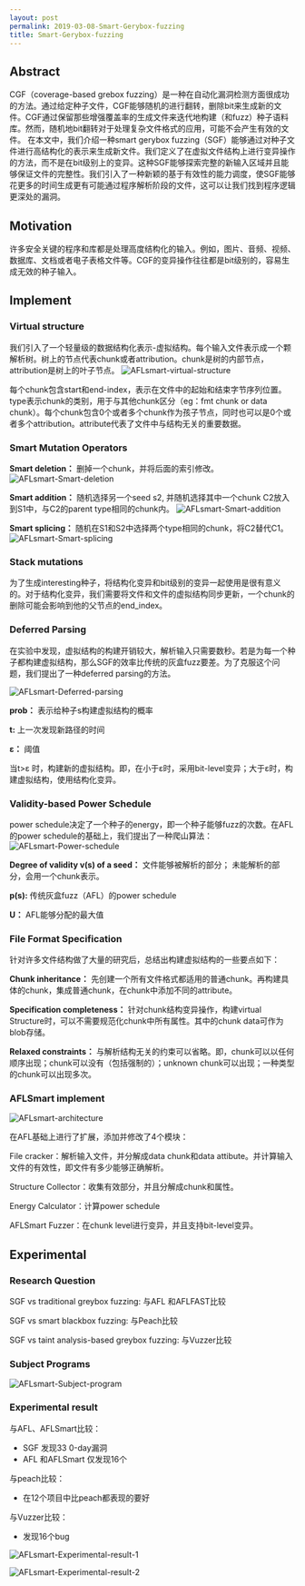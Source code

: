 ```yaml
---
layout: post
permalink: 2019-03-08-Smart-Gerybox-fuzzing
title: Smart-Gerybox-fuzzing
---
```


## Abstract
CGF（coverage-based grebox fuzzing）是一种在自动化漏洞检测方面很成功的方法。通过给定种子文件，CGF能够随机的进行翻转，删除bit来生成新的文件。CGF通过保留那些增强覆盖率的生成文件来迭代地构建（和fuzz）种子语料库。然而，随机地bit翻转对于处理复杂文件格式的应用，可能不会产生有效的文件。
在本文中，我们介绍一种smart gerybox fuzzing（SGF）能够通过对种子文件进行高结构化的表示来生成新文件。我们定义了在虚拟文件结构上进行变异操作的方法，而不是在bit级别上的变异。这种SGF能够探索完整的新输入区域并且能够保证文件的完整性。我们引入了一种新颖的基于有效性的能力调度，使SGF能够花更多的时间生成更有可能通过程序解析阶段的文件，这可以让我们找到程序逻辑更深处的漏洞。
## Motivation
许多安全关键的程序和库都是处理高度结构化的输入。例如，图片、音频、视频、数据库、文档或者电子表格文件等。CGF的变异操作往往都是bit级别的，容易生成无效的种子输入。
## Implement
### Virtual structure
我们引入了一个轻量级的数据结构化表示-虚拟结构。每个输入文件表示成一个颗解析树。树上的节点代表chunk或者attribution。chunk是树的内部节点，attribution是树上的叶子节点。
![AFLsmart-virtual-structure](../assets/AFLsmart-virtual-structure.png)

每个chunk包含start和end-index，表示在文件中的起始和结束字节序列位置。type表示chunk的类别，用于与其他chunk区分（eg：fmt chunk or data chunk）。每个chunk包含0个或者多个chunk作为孩子节点，同时也可以是0个或者多个attribution。attribute代表了文件中与结构无关的重要数据。
### Smart Mutation Operators
**Smart deletion：** 删掉一个chunk，并将后面的索引修改。
![AFLsmart-Smart-deletion](../assets/AFLsmart-Smart-deletion.png)

**Smart addition：** 随机选择另一个seed s2, 并随机选择其中一个chunk C2放入到S1中，与C2的parent type相同的chunk内。
![AFLsmart-Smart-addition](../assets/AFLsmart-Smart-addition.png)

**Smart splicing：** 随机在S1和S2中选择两个type相同的chunk，将C2替代C1。
![AFLsmart-Smart-splicing](../assets/AFLsmart-Smart-splicing.png)

### Stack mutations
为了生成interesting种子，将结构化变异和bit级别的变异一起使用是很有意义的。对于结构化变异，我们需要将文件和文件的虚拟结构同步更新，一个chunk的删除可能会影响到他的父节点的end_index。
### Deferred Parsing
在实验中发现，虚拟结构的构建开销较大，解析输入只需要数秒。若是为每一个种子都构建虚拟结构，那么SGF的效率比传统的灰盒fuzz要差。为了克服这个问题，我们提出了一种deferred parsing的方法。

![AFLsmart-Deferred-parsing](../assets/AFLsmart-Deferred-parsing.png)

**prob：** 表示给种子s构建虚拟结构的概率

**t:** 上一次发现新路径的时间

**ε：** 阈值

当t>ε 时，构建新的虚拟结构。即，在小于ε时，采用bit-level变异；大于ε时，构建虚拟结构，使用结构化变异。
### Validity-based Power Schedule
power schedule决定了一个种子的energy，即一个种子能够fuzz的次数。在AFL的power schedule的基础上，我们提出了一种爬山算法：
![AFLsmart-Power-schedule](../assets/AFLsmart-Power-schedule.png)

**Degree of validity v(s) of a seed：** 文件能够被解析的部分；
未能解析的部分，会用一个chunk表示。

**p(s):** 传统灰盒fuzz（AFL）的power schedule

**U：** AFL能够分配的最大值
### File Format Specification
针对许多文件结构做了大量的研究后，总结出构建虚拟结构的一些要点如下：

**Chunk inheritance：** 先创建一个所有文件格式都适用的普通chunk。再构建具体的chunk，集成普通chunk，在chunk中添加不同的attribute。

**Specification completeness：** 针对chunk结构变异操作，构建virtual Structure时，可以不需要规范化chunk中所有属性。其中的chunk data可作为blob存储。

**Relaxed constraints：** 与解析结构无关的约束可以省略。即，chunk可以以任何顺序出现；chunk可以没有（包括强制的）；unknown chunk可以出现；一种类型的chunk可以出现多次。
### AFLSmart implement
![AFLsmart-architecture](../assets/AFLsmart-architecture.png)

在AFL基础上进行了扩展，添加并修改了4个模块：

File cracker：解析输入文件，并分解成data chunk和data attibute。并计算输入文件的有效性，即文件有多少能够正确解析。

Structure Collector：收集有效部分，并且分解成chunk和属性。

Energy Calculator：计算power schedule

AFLSmart Fuzzer：在chunk level进行变异，并且支持bit-level变异。
## Experimental
### Research Question
SGF vs traditional greybox fuzzing: 与AFL 和AFLFAST比较

SGF vs smart blackbox fuzzing: 与Peach比较

SGF vs taint analysis-based greybox fuzzing:  与Vuzzer比较
### Subject Programs
![AFLsmart-Subject-program](../assets/AFLsmart-Subject-program.png)

### Experimental result
与AFL、AFLSmart比较：
- SGF 发现33 0-day漏洞
- AFL 和AFLSmart 仅发现16个

与peach比较：
- 在12个项目中比peach都表现的要好

与Vuzzer比较：
- 发现16个bug

![AFLsmart-Experimental-result-1](../assets/AFLsmart-Experimental-result-1.png)

![AFLsmart-Experimental-result-2](../assets/AFLsmart-Experimental-result-2.png)
